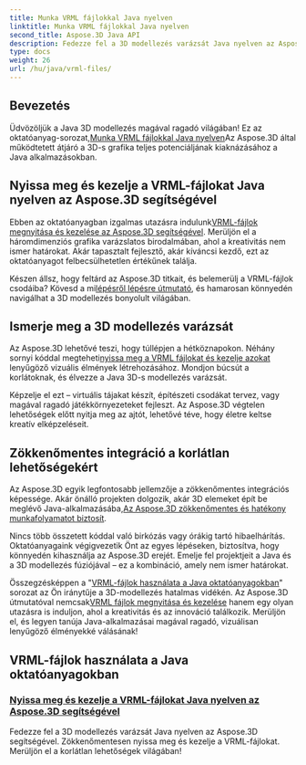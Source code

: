 ```yaml
---
title: Munka VRML fájlokkal Java nyelven
linktitle: Munka VRML fájlokkal Java nyelven
second_title: Aspose.3D Java API
description: Fedezze fel a 3D modellezés varázsát Java nyelven az Aspose.3D segítségével. Zökkenőmentesen nyissa meg és kezelje a VRML-fájlokat. Merüljön el a korlátlan lehetőségek világában!
type: docs
weight: 26
url: /hu/java/vrml-files/
---
```

## Bevezetés

 Üdvözöljük a Java 3D modellezés magával ragadó világában! Ez az oktatóanyag-sorozat,[Munka VRML fájlokkal Java nyelven](./open-vrml-files-java/)Az Aspose.3D által működtetett átjáró a 3D-s grafika teljes potenciáljának kiaknázásához a Java alkalmazásokban.

## Nyissa meg és kezelje a VRML-fájlokat Java nyelven az Aspose.3D segítségével
 Ebben az oktatóanyagban izgalmas utazásra indulunk[VRML-fájlok megnyitása és kezelése az Aspose.3D segítségével](./open-vrml-files-java/). Merüljön el a háromdimenziós grafika varázslatos birodalmában, ahol a kreativitás nem ismer határokat. Akár tapasztalt fejlesztő, akár kíváncsi kezdő, ezt az oktatóanyagot felbecsülhetetlen értékűnek találja.

 Készen állsz, hogy feltárd az Aspose.3D titkait, és belemerülj a VRML-fájlok csodáiba? Kövesd a mi[lépésről lépésre útmutató](./open-vrml-files-java/), és hamarosan könnyedén navigálhat a 3D modellezés bonyolult világában.

## Ismerje meg a 3D modellezés varázsát
 Az Aspose.3D lehetővé teszi, hogy túllépjen a hétköznapokon. Néhány sornyi kóddal megteheti[nyissa meg a VRML fájlokat és kezelje azokat](./open-vrml-files-java/) lenyűgöző vizuális élmények létrehozásához. Mondjon búcsút a korlátoknak, és élvezze a Java 3D-s modellezés varázsát.

Képzelje el ezt – virtuális tájakat készít, építészeti csodákat tervez, vagy magával ragadó játékkörnyezeteket fejleszt. Az Aspose.3D végtelen lehetőségek előtt nyitja meg az ajtót, lehetővé téve, hogy életre keltse kreatív elképzeléseit.

## Zökkenőmentes integráció a korlátlan lehetőségekért
 Az Aspose.3D egyik legfontosabb jellemzője a zökkenőmentes integrációs képessége. Akár önálló projekten dolgozik, akár 3D elemeket épít be meglévő Java-alkalmazásába,[Az Aspose.3D zökkenőmentes és hatékony munkafolyamatot biztosít](./open-vrml-files-java/).

Nincs több összetett kóddal való birkózás vagy órákig tartó hibaelhárítás. Oktatóanyagaink végigvezetik Önt az egyes lépéseken, biztosítva, hogy könnyedén kihasználja az Aspose.3D erejét. Emelje fel projektjeit a Java és a 3D modellezés fúziójával – ez a kombináció, amely nem ismer határokat.

Összegzésképpen a "[VRML-fájlok használata a Java oktatóanyagokban](./open-vrml-files-java/)" sorozat az Ön iránytűje a 3D-modellezés hatalmas vidékén. Az Aspose.3D útmutatóval nemcsak[VRML fájlok megnyitása és kezelése](./open-vrml-files-java/) hanem egy olyan utazásra is induljon, ahol a kreativitás és az innováció találkozik. Merüljön el, és legyen tanúja Java-alkalmazásai magával ragadó, vizuálisan lenyűgöző élményekké válásának!
## VRML-fájlok használata a Java oktatóanyagokban
### [Nyissa meg és kezelje a VRML-fájlokat Java nyelven az Aspose.3D segítségével](./open-vrml-files-java/)
Fedezze fel a 3D modellezés varázsát Java nyelven az Aspose.3D segítségével. Zökkenőmentesen nyissa meg és kezelje a VRML-fájlokat. Merüljön el a korlátlan lehetőségek világában!